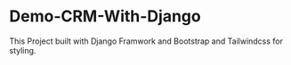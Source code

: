 # Demo-CRM-With-Django
This Project built with Django Framwork and Bootstrap and Tailwindcss for styling.
